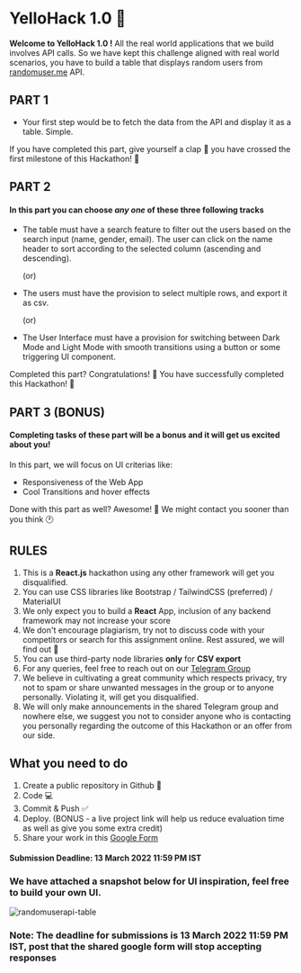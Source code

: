 # YelloHack 1.0 🎯


**Welcome to YelloHack 1.0 !** 
All the real world applications that we build  involves API calls. So we have kept this challenge aligned with real world scenarios, you have to build a table that displays random users from [randomuser.me](https://randomuser.me/)  API.

## PART 1

 - Your first step would be to fetch the data from the API and display
   it as a table. Simple.

If you have completed this part, give yourself a clap 👏 you have crossed the first milestone of this Hackathon! 💪

## PART 2

#### In this part you can choose *any one* of these three following tracks

 - The table must have a search feature to filter out the users based on
   the search input (name, gender, email). The user can click on the
   name header to sort according to the selected column (ascending and
   descending).

      (or)

 - The users must have the provision to select multiple rows, and
   export it as csv.

    (or)

 - The User Interface must have a provision for switching between Dark
   Mode and Light Mode with smooth transitions using a button or some
   triggering UI component.

Completed this part? Congratulations! 🥂 You have successfully completed this Hackathon! 🥳

## PART 3 (BONUS)

#### Completing tasks of these part will be a bonus and it will get us excited about you!

In this part, we will focus on UI criterias like:
 - Responsiveness of the Web App
 - Cool Transitions and hover effects

Done with this part as well? Awesome! 🙌 We might contact you sooner than you think 🕐

## RULES

1. This is a **React.js** hackathon using any other framework will get you disqualified.
2. You can use CSS libraries like Bootstrap / TailwindCSS (preferred) / MaterialUI
3. We only expect you to build a **React** App, inclusion of any backend framework may not increase your score
4. We don't encourage plagiarism, try not to discuss code with your competitors or search for this assignment online. Rest assured, we will find out 🙂
5. You can use third-party node libraries **only** for **CSV export**
6. For any queries, feel free to reach out on our [Telegram Group](https://t.me/+9GHRIsty3aE0M2U1) 
7. We believe in cultivating a great community which respects privacy, try not to spam or share unwanted messages in the group or to anyone personally. Violating it, will get you disqualified.
8. We will only make announcements in the shared Telegram group and nowhere else, we suggest you not to consider anyone who is contacting you personally regarding the outcome of this Hackathon or an offer from our side.

## What you need to do

1. Create a public repository in Github 📖
2. Code 💻
3. Commit & Push ✅
4. Deploy. (BONUS - a live project link will help us reduce evaluation time as well as give you some extra credit)
5. Share your work in this [Google Form](https://docs.google.com/forms/d/e/1FAIpQLSf4OEHEYhPAITdXDK_O-ciK5UnSB5cM0EuRm_BxgLEFTxGX7Q/viewform)

#### Submission Deadline: 13 March 2022 11:59 PM IST


### We have attached a snapshot below for UI inspiration, feel free to build your own UI.


![randomuserapi-table](https://user-images.githubusercontent.com/65271698/157816814-8a54d48c-f9f1-4c96-b1d0-a2a0e38bde94.jpg)


### Note: The deadline for submissions is 13 March 2022 11:59 PM IST, post that the shared google form will stop accepting responses
